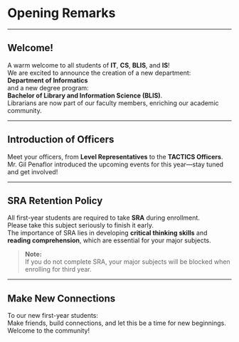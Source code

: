# Opening Remarks

---

## Welcome!

A warm welcome to all students of **IT**, **CS**, **BLIS**, and **IS**!  
We are excited to announce the creation of a new department:  
**Department of Informatics**  
and a new degree program:  
**Bachelor of Library and Information Science (BLIS)**.  
Librarians are now part of our faculty members, enriching our academic community.

---

## Introduction of Officers

Meet your officers, from **Level Representatives** to the **TACTICS Officers**.  
Mr. Gil Penaflor introduced the upcoming events for this year—stay tuned and get involved!

---

## SRA Retention Policy

All first-year students are required to take **SRA** during enrollment.  
Please take this subject seriously to finish it early.  
The importance of SRA lies in developing **critical thinking skills** and **reading comprehension**, which are essential for your major subjects.

> **Note:**  
> If you do not complete SRA, your major subjects will be blocked when enrolling for third year.

---

## Make New Connections

To our new first-year students:  
Make friends, build connections, and let this be a time for new beginnings.  
Welcome to the community!